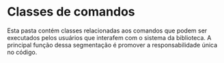# Classes de comandos

Esta pasta contém classes relacionadas aos comandos que podem ser executados pelos usuários que interafem com o sistema da biblioteca. A principal função dessa segmentação é promover a responsabilidade única no código.
